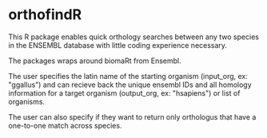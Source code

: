 # orthofindR
This R package enables quick orthology searches between any two species in the ENSEMBL database with little coding experience necessary. 

The packages wraps around biomaRt from Ensembl. 

The user specifies the latin name of the starting organism (input_org, ex: "ggallus") and can recieve back the unique ensembl IDs and all homology information for a target organism (output_org, ex: "hsapiens") or list of organisms. 

The user can also specify if they want to return only orthologus that have a one-to-one match across species. 

